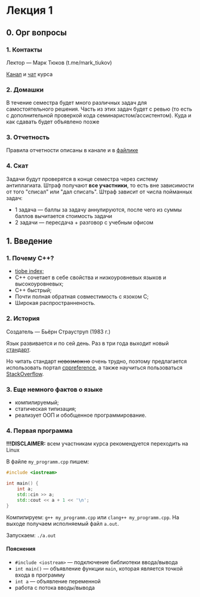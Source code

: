 # Лекция 1

## 0. Орг вопросы

### 1. Контакты

Лектор — Марк Тюков (t.me/mark_tiukov)

[Канал](https://t.me/+EwpnBTp4d983Yzk6) и [чат](https://t.me/+8OqQ7D3VGG5lOGRi) курса

### 2. Домашки

В течение семестра будет много различных задач для самостоятельного решения. Часть из этих задач будет с ревью (то есть с дополнительной проверкой кода семинаристом/ассистентом). Куда и как сдавать будет объявлено позже

### 3. Отчетность

Правила отчетности описаны в канале и в [файлике](../exams/fall_rules.md)

### 4. Скат

Задачи будут проверятся в конце семестра через систему антиплагиата. Штраф получают **все участники**, то есть вне зависимости от того "списал" или  "дал списать". Штраф зависит от числа пойманных задач:

* 1 задача — баллы за задачу аннулируются, после чего из суммы баллов вычитается стоимость задачи
* 2 задачи — пересдача + разговор с учебным офисом

## 1. Введение

### 1. Почему C++?

* [tiobe index;](https://www.tiobe.com/tiobe-index/)
* C++ сочетает в себе свойства и низкоуровневых языков и высокоуровневых;
* C++ быстрый;
* Почти полная обратная совместимость с язоком C;
* Широкая распространненость.

### 2. История

Создатель — Бьёрн Страуструп (1983 г.)

Язык развивается и по сей день. Раз в три года выходит новый [стандарт](https://isocpp.org/std/the-standard). 

Но читать стандарт ~~невозможно~~ очень трудно, поэтому предлагается использовать портал [cppreference](https://en.cppreference.com/w/), а также научиться пользоваться [StackOverflow](https://stackoverflow.com).

### 3. Еще немного фактов о языке

* компилируемый;
* статическая типизация;
* реализует ООП и обобщенное программирование.

### 4. Первая программа

**!!!DISCLAIMER:** всем участникам курса рекомендуется переходить на Linux

В файле `my_programm.cpp` пишем:

```c++
#include <iostream>

int main() {
    int a;
    std::cin >> a;
    std::cout << a + 1 << '\n';
}
```

Компилируем: `g++ my_programm.cpp` или `clang++ my_programm.cpp`. На выходе получаем исполняемый файл `a.out`.

Запускаем: `./a.out`

#### Пояснения

* `#include <iostream>` — подключение библиотеки ввода/вывода
* `int main()` — объявление функции `main`, которая является точкой входа в программу
* `int a` — объявление переменной
* работа с потока вводы/вывода
